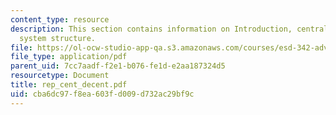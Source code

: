 ```yaml
---
content_type: resource
description: This section contains information on Introduction, centralized and decentralized
  system structure.
file: https://ol-ocw-studio-app-qa.s3.amazonaws.com/courses/esd-342-advanced-system-architecture-spring-2006/cba6dc97f8ea603fd009d732ac29bf9c_rep_cent_decent.pdf
file_type: application/pdf
parent_uid: 7cc7aadf-f2e1-b076-fe1d-e2aa187324d5
resourcetype: Document
title: rep_cent_decent.pdf
uid: cba6dc97-f8ea-603f-d009-d732ac29bf9c
---
```

